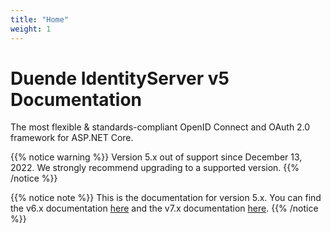 ```yaml
---
title: "Home"
weight: 1
---
```


# Duende IdentityServer v5 Documentation
The most flexible & standards-compliant OpenID Connect and OAuth 2.0 framework for ASP.NET Core.

{{% notice warning %}}
Version 5.x out of support since December 13, 2022. We strongly recommend upgrading to a supported version.
{{% /notice %}}

{{% notice note %}}
This is the documentation for version 5.x. You can find the v6.x documentation [here](https://docs.duendesoftware.com/identityserver/v6) and the v7.x documentation [here](https://docs.duendesoftware.com/identityserver/v7).
{{% /notice %}}
